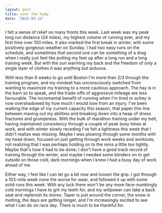 ```yaml
---
layout: post
title: over the hump
date: "2015-03-12"
---
```


I felt a sense of relief on many fronts this week. Last week was my peak long run distance (24 miles), my highest volume of running ever, and my first time over 100 miles. It also marked the first break in winter, with some positively gorgeous weather on Sunday. I had two easy runs on the schedule, and sometimes that second one can be something of a drag when I really just feel like putting my feet up after a long run and a long training week. But with the sun warming my back and the freedom of only a single layer of clothes it was anything but arduous. 

With less than 6 weeks to go until Boston I'm more than 2/3 through the training program, and my mindset has unconsciously switched from wanting to maximize my training to a more cautious approach. The hay is in the barn so to speak, and the trade-offs of aggressive mileage are less favourable. The incremental benefit of running when I'm tired or achey is now overshadowed by how much I would lose from an injury. I've been walking the edge of my current capacity this season, that paper thin line between maxing out my abilities and breaking down into a heap of stress fractures and grumpiness. With the bulk of marathon training under my belt, having maintained consistency through a couple of peak busy times at work, and with winter slowly receding I've felt a lightness this week that I didn't realize was missing. Maybe I was plowing through some months with my head down, focused on just getting through work weeks and workouts, not realizing that I was perhaps holding on to the reins a little too tightly. Maybe that's how it had to be done; I don't have a good track record of training through the winter, and maybe I needed some blinders on to get outside on those cold, dark mornings when I knew I had a busy day of work ahead of me.  

Either way, I feel like I can let go a bit now and loosen the grip. I got through a 103-mile week none the worse for wear, and followed it up with some solid runs this week. With any luck there won't be any more face-numbingly cold mornings I have to grit my teeth for, and my willpower can take a back seat and replenish its stores. Taper is just around the corner, the snow is melting, the days are getting longer, and I'm increasingly excited to see what I can do on race day. There is much to be thankful for. 